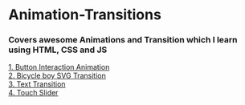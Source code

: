 # Animation-Transitions

### Covers awesome Animations and Transition which I learn using HTML, CSS and JS

[1. Button Interaction Animation](Button-Interaction)  
[2. Bicycle boy SVG Transition](bicycle-boy-transition)  
[3. Text Transition](Text-Animation)  
[4. Touch Slider](touch-slider)
